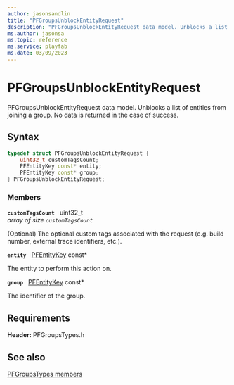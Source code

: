 ```yaml
---
author: jasonsandlin
title: "PFGroupsUnblockEntityRequest"
description: "PFGroupsUnblockEntityRequest data model. Unblocks a list of entities from joining a group. No data is returned in the case of success."
ms.author: jasonsa
ms.topic: reference
ms.service: playfab
ms.date: 03/09/2023
---
```


# PFGroupsUnblockEntityRequest  

PFGroupsUnblockEntityRequest data model. Unblocks a list of entities from joining a group. No data is returned in the case of success.  

## Syntax  
  
```cpp
typedef struct PFGroupsUnblockEntityRequest {  
    uint32_t customTagsCount;  
    PFEntityKey const* entity;  
    PFEntityKey const* group;  
} PFGroupsUnblockEntityRequest;  
```
  
### Members  
  
**`customTagsCount`** &nbsp; uint32_t  
*array of size `customTagsCount`*  
  
(Optional) The optional custom tags associated with the request (e.g. build number, external trace identifiers, etc.).
  
**`entity`** &nbsp; [PFEntityKey](../../pftypes/structs/pfentitykey-c.md) const*  
  
The entity to perform this action on.
  
**`group`** &nbsp; [PFEntityKey](../../pftypes/structs/pfentitykey-c.md) const*  
  
The identifier of the group.
  
  
## Requirements  
  
**Header:** PFGroupsTypes.h
  
## See also  
[PFGroupsTypes members](../pfgroupstypes_members.md)  

  
  
